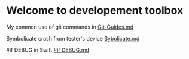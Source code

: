# Welcome to developement toolbox

My common use of git commands in [Git-Guides.md](https://github.com/seanwohc/Git-Guides/blob/main/Git-Guides.md)

Symbolicate crash from tester's device [Sybolicate.md](https://github.com/seanwohc/Development-toolbox/blob/main/Symbolicate%20crashlog%20from%20tester's%20device.md)

#if DEBUG in Swift [#if DEBUG.md](https://github.com/seanwohc/Development-toolbox/blob/main/%23if%20DEBUG%20in%20SWIFT.md)
